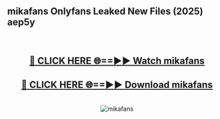 <h2>mikafans Onlyfans Leaked New Files (2025) aep5y</h2>
<br>
<div align="center">
<h2><a href="https://mediafiles.top/mikafans&ref=git" rel="nofollow">🔴 CLICK HERE 🌐==►► Watch mikafans</a></h2>
<h2><a href="https://mediafiles.top/mikafans&ref=git" rel="nofollow">🔴 CLICK HERE 🌐==►► Download mikafans</a></h2>
<br>
<a href="https://mediafiles.top/mikafans&ref=git" rel="nofollow" data-target="animated-image.originalLink"><img src="https://i.ibb.co.com/xMMVF88/686577567.gif" alt="mikafans" style="max-width: 100%; display: inline-block;" data-target="animated-image.originalImage"></a>
</div>
<br>
<br>